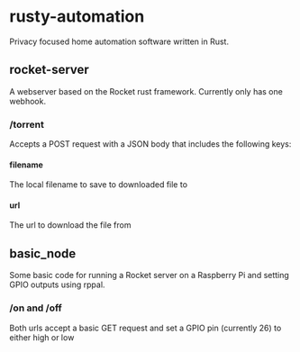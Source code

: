 # rusty-automation
Privacy focused home automation software written in Rust.
## rocket-server
A webserver based on the Rocket rust framework. Currently only has one webhook.
### /torrent
Accepts a POST request with a JSON body that includes the following keys:
#### filename
The local filename to save to downloaded file to
#### url
The url to download the file from

## basic_node
Some basic code for running a Rocket server on a Raspberry Pi and setting GPIO outputs using rppal.
### /on and /off
Both urls accept a basic GET request and set a GPIO pin (currently 26) to either high or low
